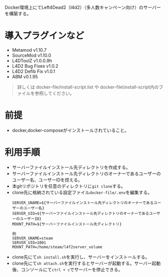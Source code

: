 Docker環境上にてLeft4Dead2（l4d2）（多人数キャンペーン向け）のサーバーを構築する。

# 導入プラグインなど
- Metamod v1.10.7
- SourceMod v1.10.0
- L4DToolZ v1.0.0.9h
- L4D2 Bug Fixes v1.0.2
- L4D2 Defib Fix v1.0.1
- ABM v0.1.95

> 詳しくは docker-file/install-script.list や docker-file\install-script内のファイルを参照してください。

# 前提
- docker,docker-composeがインストールされていること。

# 利用手順
- サーバーファイルインストール先ディレクトリを作成する。
- サーバーファイルインストール先ディレクトリのオーナーであるユーザーのユーザー名、ユーザーIDを控える。
- 本gitリポジトリを任意のディレクトリに`git clone`する。
- clone先に格納されている設定ファイル`docker-file/.env`を編集する。
  ```
  SERVER_UNAME=${サーバーファイルインストール先ディレクトリのオーナーであるユーザーのユーザー名}
  SERVER_UID=${サーバーファイルインストール先ディレクトリのオーナーであるユーザーのユーザーID}
  MOUNT_PATH=${サーバーファイルインストール先ディレクトリ}

  例
  SERVER_UNAME=steam
  SERVER_UID=1001
  MOUNT_PATH=/home/steam/l4f2server_volume
  ```
- clone先にて`sh install.sh`を実行し、サーバーをインストールする。
- clone先にて`sh attach.sh`を実行するとサーバーが起動する。サーバー起動後、コンソールにて`ctrl + c`でサーバーを停止できる。
